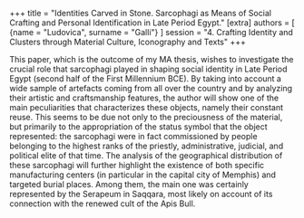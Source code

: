 +++
title = "Identities Carved in Stone. Sarcophagi as Means of Social Crafting and Personal Identification in Late Period Egypt."
[extra]
authors = [
    {name = "Ludovica", surname = "Galli"}
]
session = "4. Crafting Identity and Clusters through Material Culture, Iconography and Texts"
+++

This paper, which is the outcome of my MA thesis, wishes to investigate the crucial role that sarcophagi played in shaping social identity in Late Period Egypt (second half of the First Millennium BCE). By taking into account a wide sample of artefacts coming from all over the country and by analyzing their artistic and craftsmanship features, the author will show one of the main peculiarities that characterizes these objects, namely their constant reuse. This seems to be due not only to the preciousness of the material, but primarily to the appropriation of the status symbol that the object represented: the sarcophagi were in fact commissioned by people belonging to the highest ranks of the priestly, administrative, judicial, and political elite of that time. The analysis of the geographical distribution of these sarcophagi will further highlight the existence of both specific manufacturing centers (in particular in the capital city of Memphis) and targeted burial places. Among them, the main one was certainly represented by the Serapeum in Saqqara, most likely on account of its connection with the renewed cult of the Apis Bull.

